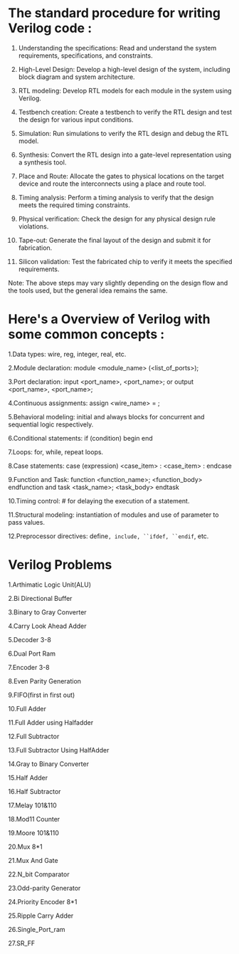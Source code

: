 # The standard procedure for writing Verilog code :

1. Understanding the specifications: Read and understand the system requirements, specifications, and constraints.

2. High-Level Design: Develop a high-level design of the system, including block diagram and system architecture.

3. RTL modeling: Develop RTL models for each module in the system using Verilog.

4. Testbench creation: Create a testbench to verify the RTL design and test the design for various input conditions.

5. Simulation: Run simulations to verify the RTL design and debug the RTL model.

6. Synthesis: Convert the RTL design into a gate-level representation using a synthesis tool.

7. Place and Route: Allocate the gates to physical locations on the target device and route the interconnects using a place and route tool.

8. Timing analysis: Perform a timing analysis to verify that the design meets the required timing constraints.

9. Physical verification: Check the design for any physical design rule violations.

10. Tape-out: Generate the final layout of the design and submit it for fabrication.

11. Silicon validation: Test the fabricated chip to verify it meets the specified requirements.

Note: The above steps may vary slightly depending on the design flow and the tools used, but the general idea remains the same.


# Here's a Overview of  Verilog with some common concepts :

1.Data types: wire, reg, integer, real, etc.

2.Module declaration: module <module_name> (<list_of_ports>);

3.Port declaration: input <port_name>, <port_name>; or output <port_name>, <port_name>;

4.Continuous assignments: assign <wire_name> = <expression>;

5.Behavioral modeling: initial and always blocks for concurrent and sequential logic respectively.

6.Conditional statements: if (condition) begin <statements> end

7.Loops: for, while, repeat loops.

8.Case statements: case (expression) <case_item> : <statements> <case_item> : <statements> endcase

9.Function and Task: function <function_name>; <function_body> endfunction and task <task_name>; <task_body> endtask

10.Timing control: #<time> <statement> for delaying the execution of a statement.

11.Structural modeling: instantiation of modules and use of parameter to pass values.

12.Preprocessor directives: define`, include, ``ifdef, ``endif`, etc.

# Verilog Problems

1.Arthimatic Logic Unit(ALU)

2.Bi Directional Buffer

3.Binary to Gray Converter

4.Carry Look Ahead Adder

5.Decoder 3-8

6.Dual Port Ram

7.Encoder 3-8

8.Even Parity Generation

9.FIFO(first in first out)

10.Full Adder

11.Full Adder using Halfadder 

12.Full Subtractor

13.Full Subtractor Using HalfAdder

14.Gray to Binary Converter

15.Half Adder

16.Half Subtractor

17.Melay 101&110

18.Mod11 Counter

19.Moore 101&110

20.Mux 8*1

21.Mux And Gate

22.N_bit Comparator

23.Odd-parity Generator

24.Priority Encoder 8*1

25.Ripple Carry Adder

26.Single_Port_ram

27.SR_FF

 


